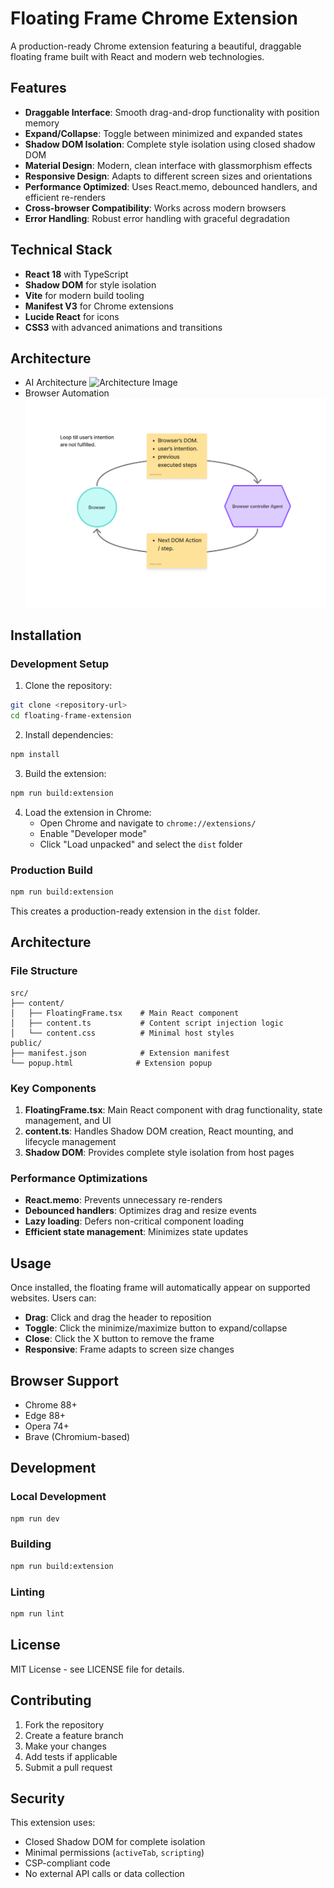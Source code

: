 # Floating Frame Chrome Extension

A production-ready Chrome extension featuring a beautiful, draggable floating frame built with React and modern web technologies.

## Features

- **Draggable Interface**: Smooth drag-and-drop functionality with position memory
- **Expand/Collapse**: Toggle between minimized and expanded states
- **Shadow DOM Isolation**: Complete style isolation using closed shadow DOM
- **Material Design**: Modern, clean interface with glassmorphism effects
- **Responsive Design**: Adapts to different screen sizes and orientations
- **Performance Optimized**: Uses React.memo, debounced handlers, and efficient re-renders
- **Cross-browser Compatibility**: Works across modern browsers
- **Error Handling**: Robust error handling with graceful degradation

## Technical Stack

- **React 18** with TypeScript
- **Shadow DOM** for style isolation
- **Vite** for modern build tooling
- **Manifest V3** for Chrome extensions
- **Lucide React** for icons
- **CSS3** with advanced animations and transitions

## Architecture

- AI Architecture
![Architecture Image](Ai-assistant-architeture.jpg)
- Browser Automation
![Browser Automation](Browser-automation.jpg)

## Installation

### Development Setup

1. Clone the repository:
```bash
git clone <repository-url>
cd floating-frame-extension
```

2. Install dependencies:
```bash
npm install
```

3. Build the extension:
```bash
npm run build:extension
```

4. Load the extension in Chrome:
   - Open Chrome and navigate to `chrome://extensions/`
   - Enable "Developer mode"
   - Click "Load unpacked" and select the `dist` folder

### Production Build

```bash
npm run build:extension
```

This creates a production-ready extension in the `dist` folder.

## Architecture

### File Structure

```
src/
├── content/
│   ├── FloatingFrame.tsx    # Main React component
│   ├── content.ts           # Content script injection logic
│   └── content.css          # Minimal host styles
public/
├── manifest.json            # Extension manifest
└── popup.html              # Extension popup
```

### Key Components

1. **FloatingFrame.tsx**: Main React component with drag functionality, state management, and UI
2. **content.ts**: Handles Shadow DOM creation, React mounting, and lifecycle management
3. **Shadow DOM**: Provides complete style isolation from host pages

### Performance Optimizations

- **React.memo**: Prevents unnecessary re-renders
- **Debounced handlers**: Optimizes drag and resize events
- **Lazy loading**: Defers non-critical component loading
- **Efficient state management**: Minimizes state updates

## Usage

Once installed, the floating frame will automatically appear on supported websites. Users can:

- **Drag**: Click and drag the header to reposition
- **Toggle**: Click the minimize/maximize button to expand/collapse
- **Close**: Click the X button to remove the frame
- **Responsive**: Frame adapts to screen size changes

## Browser Support

- Chrome 88+
- Edge 88+
- Opera 74+
- Brave (Chromium-based)

## Development

### Local Development

```bash
npm run dev
```

### Building

```bash
npm run build:extension
```

### Linting

```bash
npm run lint
```

## License

MIT License - see LICENSE file for details.

## Contributing

1. Fork the repository
2. Create a feature branch
3. Make your changes
4. Add tests if applicable
5. Submit a pull request

## Security

This extension uses:
- Closed Shadow DOM for complete isolation
- Minimal permissions (`activeTab`, `scripting`)
- CSP-compliant code
- No external API calls or data collection
